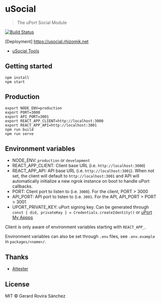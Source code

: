 # uSocial

> The uPort Social Module

[![Build Status](https://travis-ci.org/rhizomik/usocial.svg?branch=master)](https://travis-ci.org/rhizomik/usocial)<br/>

[Deployment] https://usocial.rhizomik.net

- [uSocial Tools](https://github.com/rhizomik/usocial/tree/development/packages/usocial)

## Getting started

```
npm install
npm start
```

## Production

```
export NODE_ENV=production
export PORT=3000
export API_PORT=3001
export REACT_APP_CLIENT=http://localhost:3000
export REACT_APP_API=http://localhost:3001
npm run build
npm run serve
```

## Environment variables

- NODE_ENV: `production` or `development`
- REACT_APP_CLIENT: Client base URL (i.e. `http://localhost:3000`)
- REACT_APP_API: API base URL (i.e. `http://localhost:3001`). When not set, the client will default
to `http://localhost:3001` and API will automatically initialize a new ngrok instance on boot to
handle uPort callbacks.
- PORT: Client port to listen to (i.e. `3000`). For the client, PORT > 3000
- API_PORT: API port to listen to (i.e. `3001`. For the API, API_PORT > PORT > 3001
- UPORT_PRIVATE_KEY: uPort signing key. Can be generated through
`const { did, privateKey } = Credentials.createIdentity()` or
[uPort My Appps](https://developer.uport.me/myapps)

Client is only aware of environment variables starting with `REACT_APP_`.

Environment variables can also be set through `.env` files, see `.env.example` in `packages/<name>/`. 

## Thanks

- [Attester](https://github.com/rhizomik/attester)

## License

MIT © Gerard Rovira Sánchez
